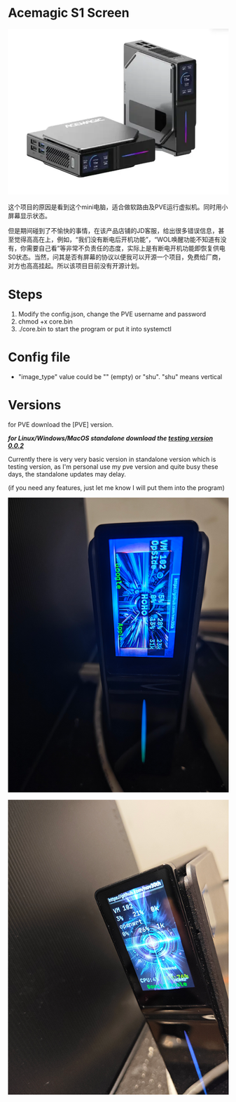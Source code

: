 # Acemagic S1 Screen

![S1](product.png "S1")


这个项目的原因是看到这个mini电脑，适合做软路由及PVE运行虚拟机。同时用小屏幕显示状态。

但是期间碰到了不愉快的事情，在该产品店铺的JD客服，给出很多错误信息，甚至觉得高高在上，例如，“我们没有断电后开机功能”，“WOL唤醒功能不知道有没有，你需要自己看”等非常不负责任的态度，实际上是有断电开机功能即恢复供电S0状态。当然，问其是否有屏幕的协议以便我可以开源一个项目，免费给厂商，对方也高高挂起。所以该项目目前没有开源计划。

# Steps

1. Modify the config.json, change the PVE username and password
2. chmod +x core.bin
3. ./core.bin to start the program or put it into systemctl
# Config file

- "image_type" value could be "" (empty) or "shu". "shu" means vertical

# Versions

for PVE download the [PVE] version.

***for Linux/Windows/MacOS standalone download the [testing version 0.0.2](https://github.com/nov30th/s1-mini-computer-tft-screen-release/releases/tag/v0.0.2)***

Currently there is very very basic version in standalone version which is testing version, as I'm personal use my pve version and quite busy these days, the standalone updates may delay.

(if you need any features, just let me know I will put them into the program)

![Screen](1st.png "Screen")

![Screen](2nd.png "Screen")
